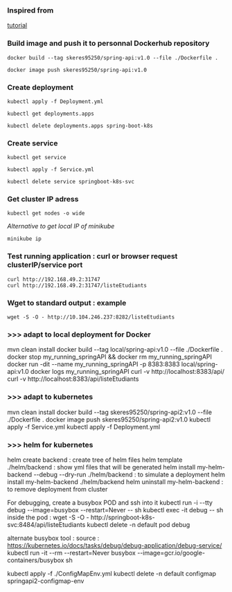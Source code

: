 
### Inspired from
[tutorial](https://medium.com/@javatechie/kubernetes-tutorial-run-deploy-spring-boot-application-in-k8s-cluster-using-yaml-configuration-3b079154d232)  

### Build image and push it to personnal Dockerhub repository

```
docker build --tag skeres95250/spring-api:v1.0 --file ./Dockerfile .
```

```
docker image push skeres95250/spring-api:v1.0
```

### Create deployment

```
kubectl apply -f Deployment.yml
```

```
kubectl get deployments.apps
```

```
kubectl delete deployments.apps spring-boot-k8s
```

### Create service

```
kubectl get service
``` 

```
kubectl apply -f Service.yml
```

```
kubectl delete service springboot-k8s-svc
```

### Get cluster IP adress

```
kubectl get nodes -o wide
```

*Alternative to get local IP of minikube*      
```
minikube ip
```

### Test running application : curl or browser request clusterIP/service port
`curl http://192.168.49.2:31747`  
`curl http://192.168.49.2:31747/listeEtudiants`  

### Wget to standard output : example
`wget -S -O - http://10.104.246.237:8282/listeEtudiants`

### >>> adapt to local deployment for Docker
mvn clean install
docker build --tag local/spring-api:v1.0 --file ./Dockerfile .
docker stop my_running_springAPI && docker rm my_running_springAPI
docker run -dit --name my_running_springAPI -p 8383:8383 local/spring-api:v1.0
docker logs my_running_springAPI
curl -v http://localhost:8383/api/
curl -v http://localhost:8383/api/listeEtudiants

### >>> adapt to kubernetes
mvn clean install
docker build --tag skeres95250/spring-api2:v1.0 --file ./Dockerfile .
docker image push skeres95250/spring-api2:v1.0
kubectl apply -f Service.yml
kubectl apply -f Deployment.yml


### >>> helm for kubernetes
helm create backend : create tree of helm files
helm template ./helm/backend : show yml files that will be generated
helm install my-helm-backend --debug --dry-run ./helm/backend : to simulate a deployment
helm install my-helm-backend ./helm/backend 
helm uninstall my-helm-backend  : to remove deployment from cluster

For debugging, create a busybox POD and ssh into it
kubectl run -i --tty debug --image=busybox --restart=Never -- sh
kubectl exec -it debug -- sh
inside the pod : wget -S -O - http://springboot-k8s-svc:8484/api/listeEtudiants
kubectl delete -n default pod debug

alternate busybox tool :
source : https://kubernetes.io/docs/tasks/debug/debug-application/debug-service/
kubectl run -it --rm --restart=Never busybox --image=gcr.io/google-containers/busybox sh

kubectl apply -f ./ConfigMapEnv.yml
kubectl delete -n default configmap springapi2-configmap-env